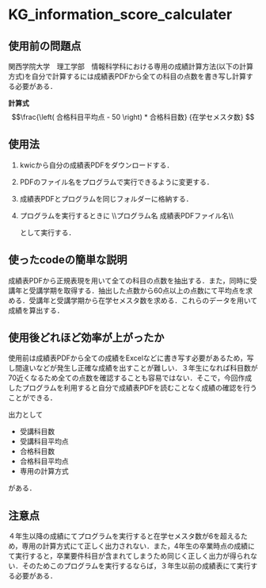 # KG_information_score_calculater

## 使用前の問題点
関西学院大学　理工学部　情報科学科における専用の成績計算方法(以下の計算方式)を自分で計算するには成績表PDFから全ての科目の点数を書き写し計算する必要がある．

**計算式**
$$\frac{\left( 合格科目平均点 - 50 \right) * 合格科目数}  {在学セメスタ数} $$

## 使用法
1. kwicから自分の成績表PDFをダウンロードする．
2. PDFのファイル名をプログラムで実行できるように変更する．
3. 成績表PDFとプログラムを同じフォルダーに格納する．
4. プログラムを実行するときに
\\\プログラム名 成績表PDFファイル名\\\

   として実行する．

## 使ったcodeの簡単な説明
成績表PDFから正規表現を用いて全ての科目の点数を抽出する．また，同時に受講年と受講学期を取得する．抽出した点数から60点以上の点数にて平均点を求める．受講年と受講学期から在学セメスタ数を求める．これらのデータを用いて成績を算出する．

## 使用後どれほど効率が上がったか
使用前は成績表PDFから全ての成績をExcelなどに書き写す必要があるため，写し間違いなどが発生し正確な成績を出すことが難しい．３年生になれば科目数が70近くなるため全ての点数を確認することも容易ではない．そこで，今回作成したプログラムを利用すると自分で成績表PDFを読むことなく成績の確認を行うことができる．

出力として

- 受講科目数
- 受講科目平均点
- 合格科目数
- 合格科目平均点
- 専用の計算方式

がある．

## 注意点
４年生以降の成績にてプログラムを実行すると在学セメスタ数が6を超えるため，専用の計算方式にて正しく出力されない．また，4年生の卒業時点の成績にて実行すると，卒業要件科目が含まれてしまうため同じく正しく出力が得られない．そのためこのプログラムを実行するならば，３年生以前の成績表にて実行する必要がある．
